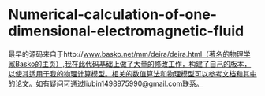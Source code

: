# Numerical-calculation-of-one-dimensional-electromagnetic-fluid
最早的源码来自于http://www.basko.net/mm/deira/deira.html（著名的物理学家Basko的主页）,我在此代码基础上做了大量的修改工作，构建了自己的版本，以使其适用于我的物理计算模型。相关的数值算法和物理模型可以参考文档和其中的论文。如有疑问可通过liubin1498975990@gmail.com联系。
